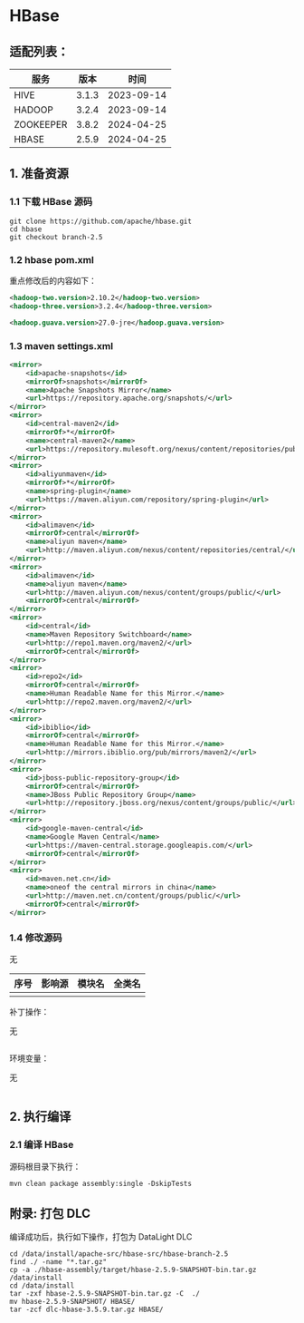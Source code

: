 # HBase

## 适配列表：

| 服务      | 版本  | 时间       |
| --------- | ----- | ---------- |
| HIVE      | 3.1.3 | 2023-09-14 |
| HADOOP    | 3.2.4 | 2023-09-14 |
| ZOOKEEPER | 3.8.2 | 2024-04-25 |
| HBASE     | 2.5.9 | 2024-04-25 |

## 1. 准备资源

### 1.1 下载 HBase 源码

~~~shell
git clone https://github.com/apache/hbase.git
cd hbase
git checkout branch-2.5
~~~

### 1.2 hbase pom.xml

重点修改后的内容如下：

~~~xml
<hadoop-two.version>2.10.2</hadoop-two.version>
<hadoop-three.version>3.2.4</hadoop-three.version>

<hadoop.guava.version>27.0-jre</hadoop.guava.version>
~~~

### 1.3 maven settings.xml

~~~xml
<mirror>
    <id>apache-snapshots</id>
    <mirrorOf>snapshots</mirrorOf>
    <name>Apache Snapshots Mirror</name>
    <url>https://repository.apache.org/snapshots/</url>
</mirror>
<mirror>
    <id>central-maven2</id>
    <mirrorOf>*</mirrorOf>
    <name>central-maven2</name>
    <url>https://repository.mulesoft.org/nexus/content/repositories/public/</url>
</mirror>
<mirror>
    <id>aliyunmaven</id>
    <mirrorOf>*</mirrorOf>
    <name>spring-plugin</name>
    <url>https://maven.aliyun.com/repository/spring-plugin</url>
</mirror>
<mirror>
    <id>alimaven</id>
    <mirrorOf>central</mirrorOf>
    <name>aliyun maven</name>
    <url>http://maven.aliyun.com/nexus/content/repositories/central/</url>
</mirror>
<mirror>
    <id>alimaven</id>
    <name>aliyun maven</name>
    <url>http://maven.aliyun.com/nexus/content/groups/public/</url>
    <mirrorOf>central</mirrorOf>
</mirror>
<mirror>
    <id>central</id>
    <name>Maven Repository Switchboard</name>
    <url>http://repo1.maven.org/maven2/</url>
    <mirrorOf>central</mirrorOf>
</mirror>
<mirror>
    <id>repo2</id>
    <mirrorOf>central</mirrorOf>
    <name>Human Readable Name for this Mirror.</name>
    <url>http://repo2.maven.org/maven2/</url>
</mirror>
<mirror>
    <id>ibiblio</id>
    <mirrorOf>central</mirrorOf>
    <name>Human Readable Name for this Mirror.</name>
    <url>http://mirrors.ibiblio.org/pub/mirrors/maven2/</url>
</mirror>
<mirror>
    <id>jboss-public-repository-group</id>
    <mirrorOf>central</mirrorOf>
    <name>JBoss Public Repository Group</name>
    <url>http://repository.jboss.org/nexus/content/groups/public/</url>
</mirror>
<mirror>
    <id>google-maven-central</id>
    <name>Google Maven Central</name>
    <url>https://maven-central.storage.googleapis.com/</url>
    <mirrorOf>central</mirrorOf>
</mirror>
<mirror>
    <id>maven.net.cn</id>
    <name>oneof the central mirrors in china</name>
    <url>http://maven.net.cn/content/groups/public/</url>
    <mirrorOf>central</mirrorOf>
</mirror>
~~~

### 1.4 修改源码

无

| 序号 | 影响源 | 模块名 | 全类名 |
| ---- | ------ | ------ | ------ |
|      |        |        |        |

补丁操作：

无

~~~shell

~~~

环境变量：

无

~~~shell

~~~



## 2. 执行编译

### 2.1  编译 HBase

源码根目录下执行：
~~~shell
mvn clean package assembly:single -DskipTests
~~~

## 附录: 打包 DLC

编译成功后，执行如下操作，打包为 DataLight DLC

~~~shell
cd /data/install/apache-src/hbase-src/hbase-branch-2.5
find ./ -name "*.tar.gz"
cp -a ./hbase-assembly/target/hbase-2.5.9-SNAPSHOT-bin.tar.gz /data/install
cd /data/install
tar -zxf hbase-2.5.9-SNAPSHOT-bin.tar.gz -C  ./
mv hbase-2.5.9-SNAPSHOT/ HBASE/
tar -zcf dlc-hbase-3.5.9.tar.gz HBASE/
~~~



